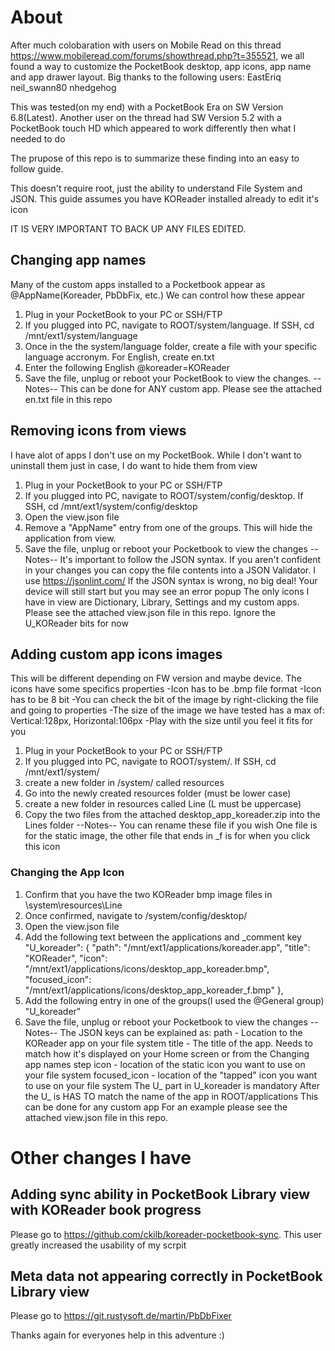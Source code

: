 # About
After much colobaration with users on Mobile Read on this thread https://www.mobileread.com/forums/showthread.php?t=355521, we all found a way to customize the PocketBook desktop, app icons, app name and app drawer layout. Big thanks to the following users:
EastEriq
neil_swann80
nhedgehog

This was tested(on my end) with a PocketBook Era on SW Version 6.8(Latest). Another user on the thread had SW Version 5.2 with a PocketBook touch HD which appeared to work differently then what I needed to do

The prupose of this repo is to summarize these finding into an easy to follow guide.

This doesn't require root, just the ability to understand File System and JSON.
This guide assumes you have KOReader installed already to edit it's icon

IT IS VERY IMPORTANT TO BACK UP ANY FILES EDITED.

## Changing app names
Many of the custom apps installed to a Pocketbook appear as @AppName(Koreader, PbDbFix, etc.) We can control how these appear
1. Plug in your PocketBook to your PC or SSH/FTP
2. If you plugged into PC, navigate to ROOT/system/language. If SSH, cd /mnt/ext1/system/language
3. Once in the the system/language folder, create a file with your specific language accronym. For English, create en.txt
4. Enter the following
   English
   @koreader=KOReader
5. Save the file, unplug or reboot your PocketBook to view the changes.
--Notes--
This can be done for ANY custom app. Please see the attached en.txt file in this repo

## Removing icons from views
I have alot of apps I don't use on my PocketBook. While I don't want to uninstall them just in case, I do want to hide them from view
1. Plug in your PocketBook to your PC or SSH/FTP
2. If you plugged into PC, navigate to ROOT/system/config/desktop. If SSH, cd /mnt/ext1/system/config/desktop
3. Open the view.json file
4. Remove a "AppName" entry from one of the groups. This will hide the application from view.
5. Save the file, unplug or reboot your Pocketbook to view the changes
--Notes--
It's important to follow the JSON syntax. If you aren't confident in your changes you can copy the file contents into a JSON Validator. I use https://jsonlint.com/
If the JSON syntax is wrong, no big deal! Your device will still start but you may see an error popup
The only icons I have in view are Dictionary, Library, Settings and my custom apps. Please see the attached view.json file in this repo. Ignore the U_KOReader bits for now

## Adding custom app icons images
This will be different depending on FW version and maybe device. The icons have some specifics properties
-Icon has to be .bmp file format
-Icon has to be 8 bit
-You can check the bit of the image by right-clicking the file and going to properties
-The size of the image we have tested has a max of: Vertical:128px, Horizontal:106px
-Play with the size until you feel it fits for you
1. Plug in your PocketBook to your PC or SSH/FTP
2. If you plugged into PC, navigate to ROOT/system/. If SSH, cd /mnt/ext1/system/
3. create a new folder in /system/ called resources
4. Go into the newly created resources folder (must be lower case)
5. create a new folder in resources called Line (L must be uppercase)
6. Copy the two files from the attached desktop_app_koreader.zip into the Lines folder
--Notes--
You can rename these file if you wish
One file is for the static image, the other file that ends in _f is for when you click this icon
### Changing the App Icon
1. Confirm that you have the two KOReader bmp image files in \system\resources\Line
2. Once confirmed, navigate to /system/config/desktop/
3. Open the view.json file
4. Add the following text between the applications and _comment key
		"U_koreader": {
			"path": "/mnt/ext1/applications/koreader.app",
			"title": "KOReader",
			"icon": "/mnt/ext1/applications/icons/desktop_app_koreader.bmp",
			"focused_icon": "/mnt/ext1/applications/icons/desktop_app_koreader_f.bmp"
		},
5. Add the following entry in one of the groups(I used the @General group)
   "U_koreader"
6. Save the file, unplug or reboot your Pocketbook to view the changes
   --Notes--
   The JSON keys can be explained as:
     path - Location to the KOReader app on your file system
     title - The title of the app. Needs to match how it's displayed on your Home screen or from the Changing app names step
     icon - location of the static icon you want to use on your file system
     focused_icon - location of the "tapped" icon you want to use on your file system
   The U_ part in U_koreader is mandatory
   After the U_ is HAS TO match the name of the app in ROOT/applications
   This can be done for any custom app
   For an example please see the attached view.json file in this repo.

# Other changes I have 
## Adding sync ability in PocketBook Library view with KOReader book progress
Please go to https://github.com/ckilb/koreader-pocketbook-sync. This user greatly increased the usability of my scrpit
## Meta data not appearing correctly in PocketBook Library view
Please go to https://git.rustysoft.de/martin/PbDbFixer

Thanks again for everyones help in this adventure :)


    
